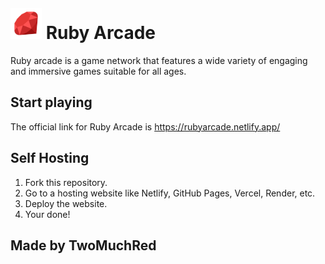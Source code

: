 #  <img src="/media/icons/ruby.png" alt="Ruby Arcade Logo" width="50" style="margin-top: 5px;"> Ruby Arcade

Ruby arcade is a game network that features a wide variety of engaging and immersive games suitable for all ages.

## Start playing
The official link for Ruby Arcade is https://rubyarcade.netlify.app/

## Self Hosting
1. Fork this repository.
2. Go to a hosting website like Netlify, GitHub Pages, Vercel, Render, etc.
3. Deploy the website.
4. Your done!



## Made by TwoMuchRed

